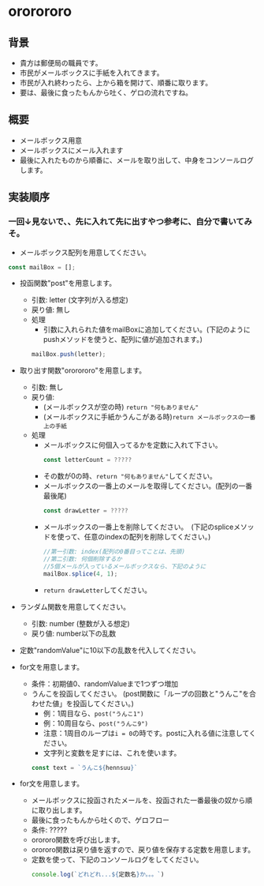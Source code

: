 # ororororo

## 背景
+ 貴方は郵便局の職員です。
+ 市民がメールボックスに手紙を入れてきます。
+ 市民が入れ終わったら、上から箱を開けて、順番に取ります。
+ 要は、最後に食ったもんから吐く、ゲロの流れですね。

## 概要
+ メールボックス用意
+ メールボックスにメール入れます
+ 最後に入れたものから順番に、メールを取り出して、中身をコンソールログします。

## 実装順序
### 一回↓見ないで、、先に入れて先に出すやつ参考に、自分で書いてみそ。

+ メールボックス配列を用意してください。
```jsx
const mailBox = [];
```

+ 投函関数"post"を用意します。
  + 引数: letter (文字列が入る想定)
  + 戻り値: 無し
  + 処理
    + 引数に入れられた値をmailBoxに追加してください。(下記のようにpushメソッドを使うと、配列に値が追加されます。)
    ```jsx
    mailBox.push(letter);
    ```

+ 取り出す関数"ororororo"を用意します。
  + 引数: 無し
  + 戻り値: 
    + (メールボックスが空の時) ```return "何もありません"```
    + (メールボックスに手紙かうんこがある時)```return メールボックスの一番上の手紙```
  + 処理
    + メールボックスに何個入ってるかを定数に入れて下さい。
        ```jsx
        const letterCount = ?????
        ```
    + その数が0の時、```return "何もありません"```してください。
    + メールボックスの一番上のメールを取得してください。(配列の一番最後尾)
         ```jsx
        const drawLetter = ?????
        ```
    + メールボックスの一番上を削除してください。　(下記のspliceメソッドを使って、任意のindexの配列を削除してください。)
        ```jsx
        //第一引数: index(配列の0番目ってことは、先頭)
        //第二引数: 何個削除するか
        //5個メールが入っているメールボックスなら、下記のように
        mailBox.splice(4, 1);
        ```
    + ```return drawLetter```してください。

+ ランダム関数を用意してください。
  + 引数: number (整数が入る想定)
  + 戻り値: number以下の乱数

+ 定数"randomValue"に10以下の乱数を代入してください。

+ for文を用意します。
  + 条件：初期値0、randomValueまで1つずつ増加
  + うんこを投函してください。
    (post関数に「ループの回数と"うんこ"を合わせた値」を投函してください。)
    + 例：1周目なら、```post("うんこ1")```
    + 例：10周目なら、```post("うんこ9")```
    + 注意：1周目のループは```i = 0```の時です。postに入れる値に注意してください。
    + 文字列と変数を足すには、これを使います。
    ```jsx
    const text = `うんこ${hennsuu}`
    ```
+ for文を用意します。
  + メールボックスに投函されたメールを、投函された一番最後の奴から順に取り出します。
  + 最後に食ったもんから吐くので、ゲロフロー
  + 条件: ?????
  + orororo関数を呼び出します。
  + orororo関数は戻り値を返すので、戻り値を保存する定数を用意します。
  + 定数を使って、下記のコンソールログをしてください。
    ```jsx
    console.log(`どれどれ...${定数名}か。。。`)
    ```
